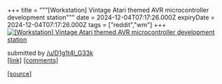 +++
title = """[Workstation] Vintage Atari themed AVR microcontroller development station"""
date = 2024-12-04T07:17:26.000Z
expiryDate = 2024-12-04T07:17:26.000Z
tags = ["reddit","wm"]
+++
[![[Workstation] Vintage Atari themed AVR microcontroller development station](https://b.thumbs.redditmedia.com/s_I4G7cclr_eZB6uLBcZu4Sx4BXapVjm_-EUENhmOAQ.jpg "[Workstation] Vintage Atari themed AVR microcontroller development station")](https://www.reddit.com/r/unixporn/comments/1h6agn7/workstation_vintage_atari_themed_avr/)

submitted by [/u/D1g1t4l\_G33k](https://www.reddit.com/user/D1g1t4l_G33k)  
[\[link\]](https://www.reddit.com/gallery/1h6agn7) [\[comments\]](https://www.reddit.com/r/unixporn/comments/1h6agn7/workstation_vintage_atari_themed_avr/)

[[source]](https://www.reddit.com/r/unixporn/comments/1h6agn7/workstation_vintage_atari_themed_avr/)
